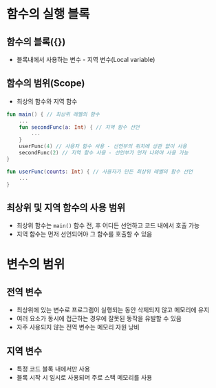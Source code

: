 # 함수의 실행 블록

## 함수의 블록({})
- 블록내에서 사용하는 변수 - 지역 변수(Local variable)

## 함수의 범위(Scope)
- 최상의 함수와 지역 함수

```kotlin
fun main() { // 최상위 레벨의 함수
    ...
    fun secondFunc(a: Int) { // 지역 함수 선언
        ...
    }
    userFunc(4) // 사용자 함수 사용 - 선언부의 위치에 상관 없이 사용
    secondFunc(2) // 지역 함수 사용 - 선언부가 먼저 나와야 사용 가능
}

fun userFunc(counts: Int) { // 사용자가 만든 최상위 레벨의 함수 선언
    ...
}
```

 ## 최상위 및 지역 함수의 사용 범위
 - 최상위 함수는 `main()` 함수 전, 후 어디든 선언하고 코드 내에서 호출 가능
 - 지역 함수는 먼저 선언되어야 그 함수를 호출할 수 있음

# 변수의 범위

## 전역 변수
- 최상위에 있는 변수로 프로그램이 실행되는 동안 삭제되지 않고 메모리에 유지
- 여러 요소가 동시에 접근하는 경우에 잘못된 동작을 유발할 수 있음
- 자주 사용되지 않는 전역 변수는 메모리 자원 낭비

## 지역 변수
- 특정 코드 블록 내에서만 사용
- 블록 시작 시 임시로 사용되며 주로 스택 메모리를 사용
